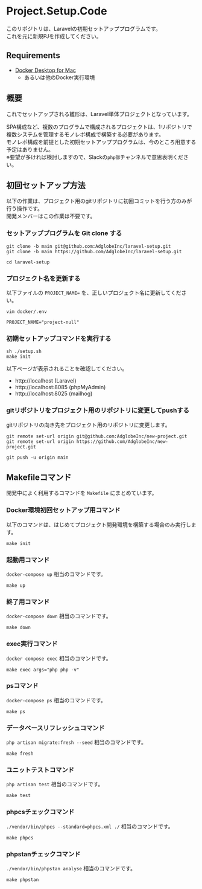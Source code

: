 # Project.Setup.Code

このリポジトリは、Laravelの初期セットアッププログラムです。  
これを元に新規PJを作成してください。

## Requirements

- [Docker Desktop for Mac](https://www.docker.com/products/docker-desktop)
  - あるいは他のDocker実行環境

## 概要

これでセットアップされる雛形は、Laravel単体プロジェクトとなっています。  
  
SPA構成など、複数のプログラムで構成されるプロジェクトは、1リポジトリで複数システムを管理するモノレポ構成で構築する必要があります。  
モノレポ構成を前提とした初期セットアッププログラムは、今のところ用意する予定はありません。  
※要望が多ければ検討しますので、Slackの`php部`チャンネルで意思表明ください。

## 初回セットアップ方法
以下の作業は、プロジェクト用のgitリポジトリに初回コミットを行う方のみが行う操作です。  
開発メンバーはこの作業は不要です。

### セットアッププログラムを Git clone する

```console
git clone -b main git@github.com:AdglobeInc/laravel-setup.git
git clone -b main https://github.com/AdglobeInc/laravel-setup.git

cd laravel-setup
```

### プロジェクト名を更新する
以下ファイルの `PROJECT_NAME=` を、正しいプロジェクト名に更新してください。
```console
vim docker/.env

PROJECT_NAME="project-null"
```

### 初期セットアップコマンドを実行する

```console
sh ./setup.sh
make init
```

以下ページが表示されることを確認してください。
- http://localhost (Laravel)
- http://localhost:8085 (phpMyAdmin)
- http://localhost:8025 (mailhog)

### gitリポジトリをプロジェクト用のリポジトリに変更してpushする
gitリポジトリの向き先をプロジェクト用のリポジトリに変更します。
```console
git remote set-url origin git@github.com:AdglobeInc/new-project.git
git remote set-url origin https://github.com/AdglobeInc/new-project.git

git push -u origin main
```

## Makefileコマンド
開発中によく利用するコマンドを `Makefile` にまとめています。

### Docker環境初回セットアップ用コマンド
以下のコマンドは、はじめてプロジェクト開発環境を構築する場合のみ実行します。
```console
make init
```

### 起動用コマンド
`docker-compose up` 相当のコマンドです。
```console
make up
```

### 終了用コマンド
`docker-compose down` 相当のコマンドです。
```console
make down
```

### exec実行コマンド
`docker compose exec` 相当のコマンドです。
```console
make exec args="php php -v"
```

### psコマンド
`docker-compose ps` 相当のコマンドです。
```console
make ps
```

### データベースリフレッシュコマンド
`php artisan migrate:fresh --seed` 相当のコマンドです。
```console
make fresh
```

### ユニットテストコマンド
`php artisan test` 相当のコマンドです。
```console
make test
```

### phpcsチェックコマンド
`./vendor/bin/phpcs --standard=phpcs.xml ./` 相当のコマンドです。
```console
make phpcs
```

### phpstanチェックコマンド
`./vendor/bin/phpstan analyse` 相当のコマンドです。
```console
make phpstan
```
